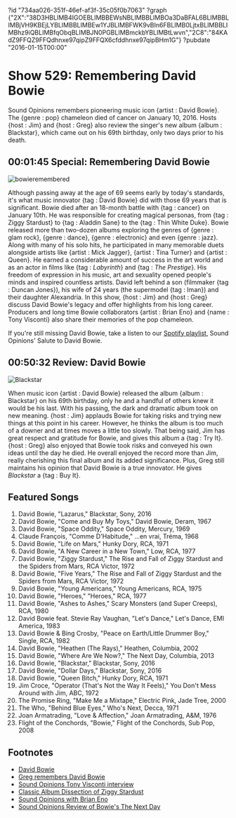 ?id "734aa026-351f-46ef-af3f-35c05f0b7063"
?graph {"2X":"38D3HBLIMB4IGOEBLIMBBEWsNBLIMBBLIMBOa3DaBFAL6BLIMBBLIMBjVH9KBEjLYBLIMBBLIMBEw1YJBLIMBFWK9vBIn6FBLIMB0LjtxBLIMBBLIMBhz9iQBLIMBfqObqBLIMBJN0PGBLIMBmckbYBLIMBtLwvn","2C8":"84KAdZ9FFQZ9FFQdhnxe97qipZ9FFQX6cfddhnxe97qipBHm1G"}
?pubdate "2016-01-15T00:00"
# Show 529: Remembering David Bowie


Sound Opinions remembers pioneering music icon {artist : David Bowie}. The {genre : pop} chameleon died of cancer on January 10, 2016. Hosts {host : Jim} and {host : Greg} also review the singer's new album {album : Blackstar}, which came out on his 69th birthday, only two days prior to his death.



## 00:01:45 Special: Remembering David Bowie

![bowieremembered](https://static.soundopinions.org/assets/529/2X0.jpg)

Although passing away at the age of 69 seems early by today's standards, it's what music innovator {tag : David Bowie} did with those 69 years that is significant. Bowie died after an 18-month battle with {tag : cancer} on January 10th. He was responsible for creating magical personas, from {tag : Ziggy Stardust} to {tag : Aladdin Sane} to the {tag : Thin White Duke}. Bowie released more than two-dozen albums exploring the genres of {genre : glam rock}, {genre : dance}, {genre : electronic} and even {genre : jazz}. Along with many of his solo hits, he participated in many memorable duets alongside artists like {artist : Mick Jagger}, {artist : Tina Turner} and {artist : Queen}. He earned a considerable amount of success in the art world and as an actor in films like {tag : *Labyrinth*} and {tag : *The Prestige*}. His freedom of expression in his music, art and sexuality opened people's minds and inspired countless artists. David left behind a son (filmmaker {tag : Duncan Jones}), his wife of 24 years (the supermodel {tag : Iman}) and their daughter Alexandria. In this show, {host : Jim} and {host : Greg} discuss David Bowie's legacy and offer highlights from his long career. Producers and long time Bowie collaborators {artist : Brian Eno} and {name : Tony Visconti} also share their memories of the pop chameleon.

If you're still missing David Bowie, take a listen to our [Spotify playlist](https://open.spotify.com/user/soundopinions/playlist/4XvLDGoIUnOYMiCRbO3tZJ), Sound Opinions' Salute to David Bowie.



## 00:50:32 Review: David Bowie

![Blackstar](https://static.soundopinions.org/assets/529/2C80.jpg)

When music icon {artist : David Bowie} released the album {album : Blackstar} on his 69th birthday, only he and a handful of others knew it would be his last. With his passing, the dark and dramatic album took on new meaning. {host : Jim} applauds Bowie for taking risks and trying new things at this point in his career. However, he thinks the album is too much of a downer and at times moves a little too slowly. That being said, Jim has great respect and gratitude for Bowie, and gives this album a {tag : Try It}. {host : Greg} also enjoyed that Bowie took risks and conveyed his own ideas until the day he died. He overall enjoyed the record more than Jim, really cherishing this final album and its added significance. Plus, Greg still maintains his opinion that David Bowie is a true innovator. He gives *Blackstar* a {tag : Buy It}.



## Featured Songs

1. David Bowie, "Lazarus," Blackstar, Sony, 2016
2. David Bowie, "Come and Buy My Toys," David Bowie, Deram, 1967
3. David Bowie, "Space Oddity," Space Oddity, Mercury, 1969
4. Claude François, "Comme D'Habitude," …en vrai, Tréma, 1968
5. David Bowie, "Life on Mars," Hunky Dory, RCA, 1971
6. David Bowie, "A New Career in a New Town," Low, RCA, 1977
7. David Bowie, "Ziggy Stardust," The Rise and Fall of Ziggy Stardust and the Spiders from Mars, RCA Victor, 1972
8. David Bowie, "Five Years," The Rise and Fall of Ziggy Stardust and the Spiders from Mars, RCA Victor, 1972
9. David Bowie, "Young Americans," Young Americans, RCA, 1975
10. David Bowie, "Heroes," "Heroes," RCA, 1977
11. David Bowie, "Ashes to Ashes," Scary Monsters (and Super Creeps), RCA, 1980
12. David Bowie feat. Stevie Ray Vaughan, "Let's Dance," Let's Dance, EMI America, 1983
13. David Bowie & Bing Crosby, "Peace on Earth/Little Drummer Boy," Single, RCA, 1982
14. David Bowie, "Heathen (The Rays)," Heathen, Columbia, 2002
15. David Bowie, "Where Are We Now?," The Next Day, Columbia, 2013
16. David Bowie, "Blackstar," Blackstar, Sony, 2016
17. David Bowie, "Dollar Days," Blackstar, Sony, 2016
18. David Bowie, "Queen Bitch," Hunky Dory, RCA, 1971
19. Jim Croce, "Operator (That's Not the Way It Feels)," You Don't Mess Around with Jim, ABC, 1972
20. The Promise Ring, "Make Me a Mixtape," Electric Pink, Jade Tree, 2000
21. The Who, "Behind Blue Eyes," Who's Next, Decca, 1971
22. Joan Armatrading, "Love & Affection," Joan Armatrading, A&M, 1976
23. Flight of the Conchords, "Bowie," Flight of the Conchords, Sub Pop, 2008



## Footnotes

- [David Bowie](http://www.davidbowie.com/)
- [Greg remembers David Bowie](http://www.chicagotribune.com/entertainment/ct-david-bowie-dies-20160110-story.html)
- [Sound Opinions Tony Visconti interview](/show/143/)
- [Classic Album Dissection of Ziggy Stardust](/show/347/)
- [Sound Opinions with Brian Eno](/show/310/)
- [Sound Opinions Review of Bowie's The Next Day](/show/381/)